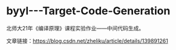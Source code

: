 # byyl---Target-Code-Generation

北师大21年《编译原理》课程实验作业——中间代码生成。

文章链接：<https://blog.csdn.net/zheliku/article/details/139891261>
